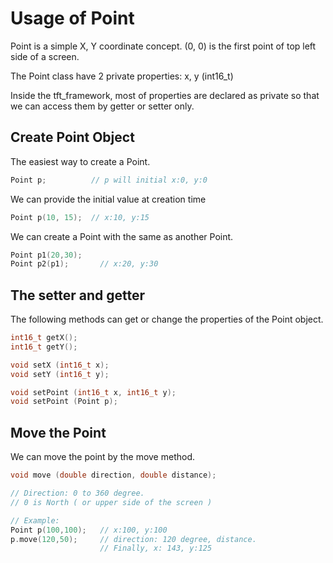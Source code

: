 # Usage of Point

Point is a simple X, Y coordinate concept. (0, 0) is the first point of top left side of a screen.

The Point class have 2 private properties: x, y (int16_t)

Inside the tft_framework, most of properties are declared as private so that we can access them by getter or setter only.

## Create Point Object
The easiest way to create a Point.
```cpp
Point p;          // p will initial x:0, y:0
```
We can provide the initial value at creation time
```cpp
Point p(10, 15);  // x:10, y:15
```
We can create a Point with the same as another Point.
```cpp
Point p1(20,30);
Point p2(p1);       // x:20, y:30
```
## The setter and getter
The following methods can get or change the properties of the Point object.
```cpp
int16_t getX();
int16_t getY();

void setX (int16_t x);
void setY (int16_t y);

void setPoint (int16_t x, int16_t y);
void setPoint (Point p);
```
## Move the Point
We can move the point by the move method.
```cpp
void move (double direction, double distance);

// Direction: 0 to 360 degree.
// 0 is North ( or upper side of the screen )

// Example:
Point p(100,100);   // x:100, y:100
p.move(120,50);     // direction: 120 degree, distance.
                    // Finally, x: 143, y:125
```
